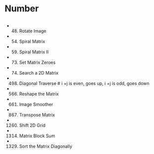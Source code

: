 # Number

## 
- 48. Rotate Image
- 54. Spiral Matrix
- 59. Spiral Matrix II
- 73. Set Matrix Zeroes
- 74. Search a 2D Matrix
- 498. Diagonal Traverse                   # i +j is even, goes up, i +j is odd, goes down
- 566. Reshape the Matrix
- 661. Image Smoother
- 867. Transpose Matrix
- 1260. Shift 2D Grid
- 1314. Matrix Block Sum
- 1329. Sort the Matrix Diagonally

